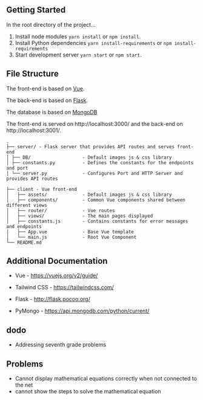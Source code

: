 ﻿## Getting Started

In the root directory of the project...

1. Install node modules `yarn install` or `npm install`.
2. Install Python dependencies `yarn install-requirements` or `npm install-requirements`
2. Start development server `yarn start` or `npm start`.


## File Structure

The front-end is based on [Vue](https://vuejs.org/).

The back-end is based on [Flask](https://github.com/pallets/flask).

The database is based on [MongoDB](https://www.mongodb.com/)

The front-end is served on http://localhost:3000/ and the back-end on http://localhost:3001/.

```
.
├── server/ - Flask server that provides API routes and serves front-end
│ ├── DB/                   - Default images js & css library
│ ├── constants.py          - Defines the constants for the endpoints and port
│ └── server.py             - Configures Port and HTTP Server and provides API routes

├── client - Vue front-end
│   ├── assets/             - Default images js & css library
│   ├── components/         - Common Vue components shared between different views
│   ├── router/             - Vue routes
│   ├── views/              - The main pages displayed
│   ├── constants.js        - Contains constants for error messages and endpoints
│   ├── App.vue             - Base Vue template
│   └── main.js             - Root Vue Component
└── README.md
```

## Additional Documentation


- Vue - https://vuejs.org/v2/guide/
- Tailwind CSS - https://tailwindcss.com/

- Flask - http://flask.pocoo.org/
- PyMongo - https://api.mongodb.com/python/current/


## dodo 
- Addressing seventh grade problems

## Problems
- Cannot display mathematical equations correctly when not connected to the net
- cannot show the steps to solve the mathematical equation